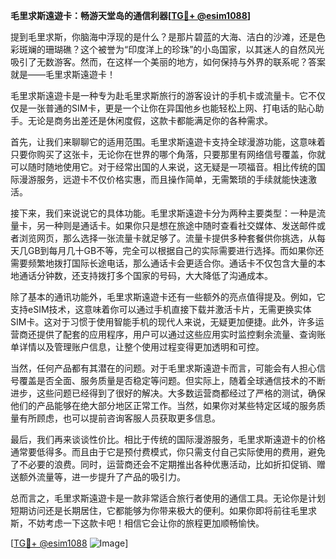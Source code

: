 **毛里求斯遠遊卡：畅游天堂岛的通信利器[[TG💪+ @esim1088](https://t.me/s/esim1088)]**

提到毛里求斯，你脑海中浮现的是什么？是那片碧蓝的大海、洁白的沙滩，还是色彩斑斓的珊瑚礁？这个被誉为“印度洋上的珍珠”的小岛国家，以其迷人的自然风光吸引了无数游客。然而，在这样一个美丽的地方，如何保持与外界的联系呢？答案就是——毛里求斯遠遊卡！

毛里求斯遠遊卡是一种专为赴毛里求斯旅行的游客设计的手机卡或流量卡。它不仅仅是一张普通的SIM卡，更是一个让你在异国他乡也能轻松上网、打电话的贴心助手。无论是商务出差还是休闲度假，这款卡都能满足你的各种需求。

首先，让我们来聊聊它的适用范围。毛里求斯遠遊卡支持全球漫游功能，这意味着只要你购买了这张卡，无论你在世界的哪个角落，只要那里有网络信号覆盖，你就可以随时随地使用它。对于经常出国的人来说，这无疑是一项福音。相比传统的国际漫游服务，远遊卡不仅价格实惠，而且操作简单，无需繁琐的手续就能快速激活。

接下来，我们来说说它的具体功能。毛里求斯遠遊卡分为两种主要类型：一种是流量卡，另一种则是通话卡。如果你只是想在旅途中随时查看社交媒体、发送邮件或者浏览网页，那么选择一张流量卡就足够了。流量卡提供多种套餐供你挑选，从每天几GB到每月几十GB不等，完全可以根据自己的实际需要进行选择。而如果你还需要频繁地拨打国际长途电话，那么通话卡会更适合你。通话卡不仅包含大量的本地通话分钟数，还支持拨打多个国家的号码，大大降低了沟通成本。

除了基本的通讯功能外，毛里求斯遠遊卡还有一些额外的亮点值得提及。例如，它支持eSIM技术，这意味着你可以通过手机直接下载并激活卡片，无需更换实体SIM卡。这对于习惯于使用智能手机的现代人来说，无疑更加便捷。此外，许多运营商还提供了配套的应用程序，用户可以通过这些应用实时监控剩余流量、查询账单详情以及管理账户信息，让整个使用过程变得更加透明和可控。

当然，任何产品都有其潜在的问题。对于毛里求斯遠遊卡而言，可能会有人担心信号覆盖是否全面、服务质量是否稳定等问题。但实际上，随着全球通信技术的不断进步，这些问题已经得到了很好的解决。大多数运营商都经过了严格的测试，确保他们的产品能够在绝大部分地区正常工作。当然，如果你对某些特定区域的服务质量有所顾虑，也可以提前咨询客服人员获取更多信息。

最后，我们再来谈谈性价比。相比于传统的国际漫游服务，毛里求斯遠遊卡的价格通常要低得多。而且由于它是预付费模式，你只需支付自己实际使用的费用，避免了不必要的浪费。同时，运营商还会不定期推出各种优惠活动，比如折扣促销、赠送额外流量等，进一步提升了产品的吸引力。

总而言之，毛里求斯遠遊卡是一款非常适合旅行者使用的通信工具。无论你是计划短期访问还是长期居住，它都能够为你带来极大的便利。如果你即将前往毛里求斯，不妨考虑一下这款卡吧！相信它会让你的旅程更加顺畅愉快。

[[TG💪+ @esim1088](https://t.me/s/esim1088) ![Image](https://i.postimg.cc/4NQfJmqS/Snipaste-2025-05-13-00-14-12.png)]
